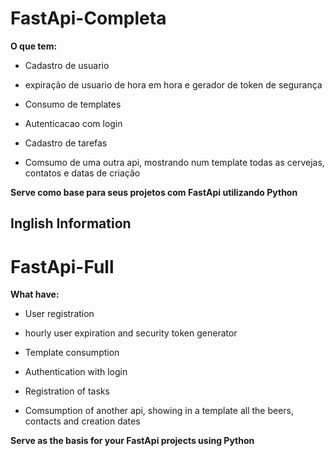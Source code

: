 # FastApi-Completa

**O que tem:**

- Cadastro de usuario

- expiração de usuario de hora em hora e gerador de token de segurança

- Consumo de templates 

- Autenticacao com login

- Cadastro de tarefas

- Comsumo de uma outra api, mostrando num template todas as cervejas, contatos e datas de criação


**Serve como base para seus projetos com FastApi utilizando Python**

## Inglish Information ##

# FastApi-Full

**What have:**

- User registration

- hourly user expiration and security token generator

- Template consumption

- Authentication with login

- Registration of tasks

- Comsumption of another api, showing in a template all the beers, contacts and creation dates


**Serve as the basis for your FastApi projects using Python**

